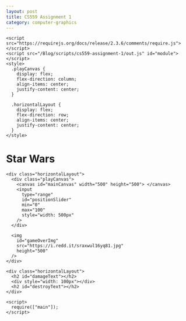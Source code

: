 ```yaml
---
layout: post
title: CS559 Assignment 1
category: computer-graphics
---
```


<html>
  <head>
    <title>Fangjun Zhou CS559 Homework 1</title>

    <script src="https://requirejs.org/docs/release/2.3.6/comments/require.js"></script>
    <script src="/Blog/scripts/cs559-assignment-1/out.js" id="module"></script>
    <style>
      .playCanvas {
        display: flex;
        flex-direction: column;
        align-items: center;
        justify-content: center;
      }

      .horizontalLayout {
        display: flex;
        flex-direction: row;
        align-items: center;
        justify-content: center;
      }
    </style>

  </head>
  <body>
    <div class="horizontalLayout">
      <h1 id="gameOverText">Star Wars</h1>
    </div>

    <div class="horizontalLayout">
      <div class="playCanvas">
        <canvas id="mainCanvas" width="500" height="500"> </canvas>
        <input
          type="range"
          id="positionSlider"
          min="0"
          max="100"
          style="width: 500px"
        />
      </div>

      <img
        id="gameOverImg"
        src="https://i.redd.it/sraxwul16yq81.jpg"
        height="500"
      />
    </div>

    <div class="horizontalLayout">
      <h2 id="damageText"></h2>
      <div style="width: 100px"></div>
      <h2 id="destroyText"></h2>
    </div>

    <script>
      require(["main"]);
    </script>

  </body>
</html>
